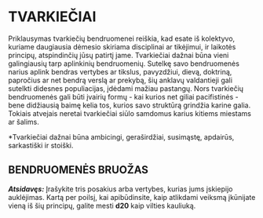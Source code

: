 # TVARKIEČIAI

Priklausymas tvarkiečių bendruomenei reiškia, kad esate iš kolektyvo, kuriame daugiausia dėmesio skiriama disciplinai ar tikėjimui, ir laikotės principų, atspindinčių jūsų patirtį jame. Tvarkiečiai dažnai būna vieni galingiausių tarp aplinkinių bendruomenių. Sutelkę savo bendruomenės narius aplink bendras vertybes ar tikslus, pavyzdžiui, dievą, doktriną, papročius ar net bendrą verslą ar prekybą, šių anklavų valdantieji gali sutelkti didesnes populiacijas, įdėdami mažiau pastangų. Nors tvarkiečių bendruomenės gali būti įvairių formų - kai kurios net giliai pacifistinės - bene didžiausią baimę kelia tos, kurios savo struktūrą grindžia karine galia. Tokiais atvejais neretai tvarkiečiai siūlo samdomus karius kitiems miestams ar šalims.

*Tvarkiečiai dažnai būna ambicingi, geraširdžiai, susimąstę, apdairūs, sarkastiški ir stoiški.

## BENDRUOMENĖS BRUOŽAS

***Atsidavęs:*** Įrašykite tris posakius arba vertybes, kurias jums įskiepijo auklėjimas. Kartą per poilsį, kai apibūdinsite, kaip atlikdami veiksmą įkūnijate vieną iš šių principų, galite mesti **d20** kaip vilties kauliuką.